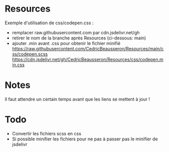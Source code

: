 # Resources
Exemple d'utilisation de css/codepen.css :
- remplacer raw.githubusercontent.com par cdn.jsdelivr.net/gh
- retirer le nom de la branche après Resources (ci-dessous: main)
- ajouter .min avant .css pour obtenir le fichier minifié
https://raw.githubusercontent.com/CedricBeausseron/Resources/main/css/codepen.scss
https://cdn.jsdelivr.net/gh/CedricBeausseron/Resources/css/codepen.min.css

# Notes
Il faut attendre un certain temps avant que les liens se mettent à jour !

# Todo
- Convertir les fichiers scss en css
- Si possible minifier les fichiers pour ne pas à passer pas le minifier de jsdelivr